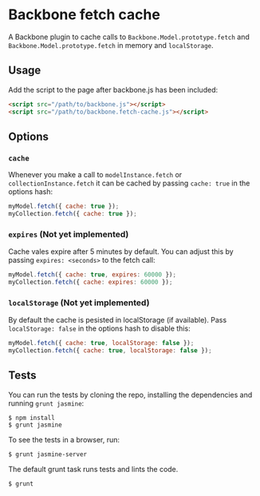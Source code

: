 # Backbone fetch cache

A Backbone plugin to cache calls to `Backbone.Model.prototype.fetch` and
`Backbone.Model.prototype.fetch` in memory and `localStorage`.

## Usage
Add the script to the page after backbone.js has been included:

```html
<script src="/path/to/backbone.js"></script>
<script src="/path/to/backbone.fetch-cache.js"></script>
```

## Options
### `cache`
Whenever you make a call to `modelInstance.fetch` or `collectionInstance.fetch`
it can be cached by passing `cache: true` in the options hash:

```js
myModel.fetch({ cache: true });
myCollection.fetch({ cache: true });
```

### `expires` (Not yet implemented)

Cache vales expire after 5 minutes by default. You can adjust this by passing
`expires: <seconds>` to the fetch call:

```js
myModel.fetch({ cache: true, expires: 60000 });
myCollection.fetch({ cache: expires: 60000 });
```

### `localStorage` (Not yet implemented)
By default the cache is pesisted in localStorage (if available). Pass
`localStorage: false` in the options hash to disable this:

```js
myModel.fetch({ cache: true, localStorage: false });
myCollection.fetch({ cache: true, localStorage: false });
```

## Tests
You can run the tests by cloning the repo, installing the dependencies and
running `grunt jasmine`:

```
$ npm install
$ grunt jasmine
```

To see the tests in a browser, run:

```
$ grunt jasmine-server
```

The default grunt task runs tests and lints the code.

```
$ grunt
```
